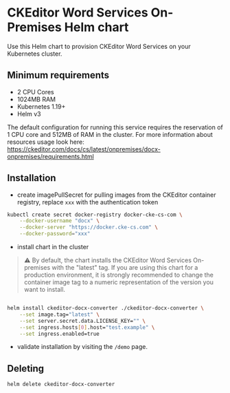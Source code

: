 # CKEditor Word Services On-Premises Helm chart

Use this Helm chart to provision CKEditor Word Services on your
Kubernetes cluster.

## Minimum requirements
- 2 CPU Cores
- 1024MB RAM
- Kubernetes 1.19+
- Helm v3

The default configuration for running this service requires the reservation of
1 CPU core and 512MB of RAM in the cluster. For more information about resources
usage look here:
https://ckeditor.com/docs/cs/latest/onpremises/docx-onpremises/requirements.html

## Installation

- create imagePullSecret for pulling images from the CKEditor container registry,
  replace `xxx` with the authentication token

```sh
kubectl create secret docker-registry docker-cke-cs-com \
    --docker-username "docx" \
    --docker-server "https://docker.cke-cs.com" \
    --docker-password="xxx"
```

- install chart in the cluster

>:warning: By default, the chart installs the CKEditor Word Services
>On-premises with the "latest" tag. If you are using this chart for a production
>environment, it is strongly recommended to change the container image tag to a
>numeric representation of the version you want to install.

```sh

helm install ckeditor-docx-converter ./ckeditor-docx-converter \
    --set image.tag="latest" \
    --set server.secret.data.LICENSE_KEY="" \
    --set ingress.hosts[0].host="test.example" \
    --set ingress.enabled=true
```

- validate installation by visiting the `/demo` page.


## Deleting

```sh
helm delete ckeditor-docx-converter
```
